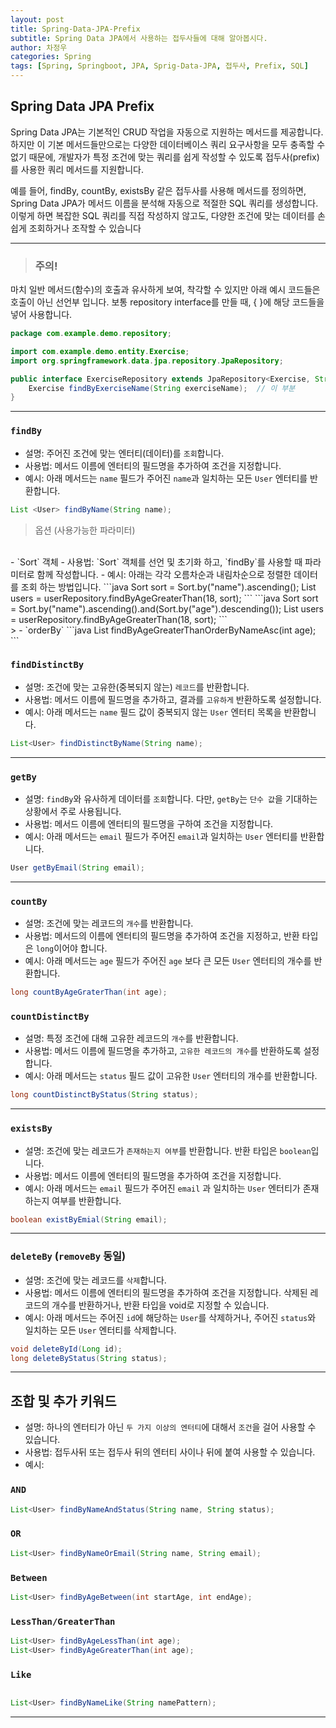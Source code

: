 ```yaml
---
layout: post
title: Spring-Data-JPA-Prefix
subtitle: Spring Data JPA에서 사용하는 접두사들에 대해 알아봅시다.
author: 차정우
categories: Spring
tags: [Spring, Springboot, JPA, Sprig-Data-JPA, 접두사, Prefix, SQL]
---
```




## Spring Data JPA Prefix

Spring Data JPA는 기본적인 CRUD 작업을 자동으로 지원하는 메서드를 제공합니다. 하지만 이 기본 메서드들만으로는 다양한 데이터베이스 쿼리 요구사항을 모두 충족할 수 없기 때문에, 개발자가 특정 조건에 맞는 쿼리를 쉽게 작성할 수 있도록 접두사(prefix)를 사용한 쿼리 메서드를 지원합니다.

예를 들어, findBy, countBy, existsBy 같은 접두사를 사용해 메서드를 정의하면, Spring Data JPA가 메서드 이름을 분석해 자동으로 적절한 SQL 쿼리를 생성합니다. 이렇게 하면 복잡한 SQL 쿼리를 직접 작성하지 않고도, 다양한 조건에 맞는 데이터를 손쉽게 조회하거나 조작할 수 있습니다

---

> ### 주의!
마치 일반 메서드(함수)의 호출과 유사하게 보여, 착각할 수 있지만 아래 예시 코드들은
호출이 아닌 선언부 입니다.
보통 repository interface를 만들 때, { }에 해당 코드들을 넣어 사용합니다.

```java
package com.example.demo.repository;

import com.example.demo.entity.Exercise;
import org.springframework.data.jpa.repository.JpaRepository;

public interface ExerciseRepository extends JpaRepository<Exercise, String> {
	Exercise findByExerciseName(String exerciseName);  // 이 부분
}
```

---

 ### `findBy`

- 설명: 주어진 조건에 맞는 엔터티(데이터)를 `조회`합니다.
- 사용법: 메서드 이름에 엔터티의 필드명을 추가하여 조건을 지정합니다.
- 예시: 아래 메서드는 `name` 필드가 주어진 `name`과 일치하는 모든 `User` 엔터티를 반환합니다.

```java
List <User> findByName(String name);
```

>옵션 (사용가능한 파라미터)
<br>
- `Sort` 객체
- 사용법: `Sort` 객체를 선언 및 초기화 하고, `findBy`를 사용할 때 파라미터로 함께 작성합니다.
- 예시: 아래는 각각 오름차순과 내림차순으로 정렬한 데이터를 조회 하는 방법입니다.
```java
Sort sort = Sort.by("name").ascending();
List<User> users = userRepository.findByAgeGreaterThan(18, sort);
```
```java
Sort sort = Sort.by("name").ascending().and(Sort.by("age").descending());
List<User> users = userRepository.findByAgeGreaterThan(18, sort);
```
<br>
>
- `orderBy`
```java
List<User> findByAgeGreaterThanOrderByNameAsc(int age);
```



### `findDistinctBy`

- 설명: 조건에 맞는 고유한(중복되지 않는) `레코드`를 반환합니다.
- 사용법: 메서드 이름에 필드명을 추가하고, 결과를 `고유하게` 반환하도록 설정합니다.
- 예시: 아래 메서드는 `name` 필드 값이 중복되지 않는 `User` 엔터티 목록을 반환합니다.
```java
List<User> findDistinctByName(String name);
```



---

### `getBy`

- 설명: `findBy`와 유사하게 데이터를 `조회`합니다. 다만, `getBy`는 `단수 값`을 기대하는 상황에서 주로 사용됩니다.
- 사용법: 메서드 이름에 엔터티의 필드명을 구하여 조건을 지정합니다.
- 예시: 아래 메서드는 `email` 필드가 주어진 `email`과 일치하는 `User` 엔터티를 반환합니다.

```java
User getByEmail(String email);
```

---

### `countBy`

- 설명: 조건에 맞는 레코드의 `개수`를 반환합니다.
- 사용법: 메서드의 이름에 엔터티의 필드명을 추가하여 조건을 지정하고, 반환 타입은 `long`이어야 합니다.
- 예시: 아래 메서드는 `age` 필드가 주어진 `age` 보다 큰 모든 `User` 엔터티의 개수를 반환합니다.

```java
long countByAgeGraterThan(int age);
```

### `countDistinctBy`

- 설명: 특정 조건에 대해 고유한 레코드의 `개수`를 반환합니다.
- 사용법: 메서드 이름에 필드명을 추가하고, `고유한 레코드의 개수`를 반환하도록 설정합니다.
- 예시: 아래 메서드는 `status` 필드 값이 고유한 `User` 엔터티의 개수를 반환합니다.
```java
long countDistinctByStatus(String status);
```


---

### `existsBy`

- 설명: 조건에 맞는 레코드가 `존재하는지 여부`를 반환합니다. 반환 타입은 `boolean`입니다.
- 사용법: 메서드 이름에 엔터티의 필드명을 추가하여 조건을 지정합니다.
- 예시: 아래 메서드는 `email` 필드가 주어진 `email` 과 일치하는 `User` 엔터티가 존재하는지 여부를 반환합니다.
```java
boolean existByEmial(String email);
```

---

### `deleteBy`  (`removeBy` 동일)

- 설명: 조건에 맞는 레코드를 `삭제`합니다.
- 사용법: 메서드 이름에 엔터티의 필드명을 추가하여 조건을 지정합니다. 삭제된 레코드의 개수를 반환하거나, 반환 타입을 void로 지정할 수 있습니다.
- 예시: 아래 메서드는 주어진 `id`에 해당하는 `User`를 삭제하거나, 주어진 `status`와 일치하는 모든 `User` 엔터티를 삭제합니다.

```java
void deleteById(Long id);
long deleteByStatus(String status);
```

---

## 조합 및 추가 키워드


- 설명: 하나의 엔터티가 아닌 `두 가지 이상의 엔터티`에 대해서 `조건`을 걸어 사용할 수 있습니다.
- 사용법: 접두사뒤 또는 접두사 뒤의 엔터티 사이나 뒤에 붙여 사용할 수 있습니다.
- 예시:


### `AND`

```java
List<User> findByNameAndStatus(String name, String status);
```

### `OR`

```java
List<User> findByNameOrEmail(String name, String email);
```

### `Between`

```java
List<User> findByAgeBetween(int startAge, int endAge);
```

### `LessThan/GreaterThan`

```java
List<User> findByAgeLessThan(int age);
List<User> findByAgeGreaterThan(int age);
```

### `Like`

```java

List<User> findByNameLike(String namePattern);
```



---
